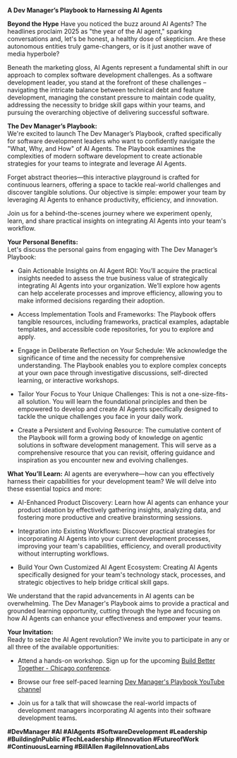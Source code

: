 **A Dev Manager’s Playbook to Harnessing AI Agents**

**Beyond the Hype**
Have you noticed the buzz around AI Agents? The headlines proclaim 2025 as "the year of the AI agent," sparking conversations and, let's be honest, a healthy dose of skepticism. Are these autonomous entities truly game-changers, or is it just another wave of media hyperbole?

Beneath the marketing gloss, AI Agents represent a fundamental shift in our approach to complex software development challenges. As a software development leader, you stand at the forefront of these challenges – navigating the intricate balance between technical debt and feature development, managing the constant pressure to maintain code quality, addressing the necessity to bridge skill gaps within your teams, and pursuing the overarching objective of delivering successful software.

**The Dev Manager’s Playbook:**  
We're excited to launch The Dev Manager’s Playbook, crafted specifically for software development leaders who want to confidently navigate the "What, Why, and How" of AI Agents. The Playbook examines the complexities of modern software development to create actionable strategies for your teams to integrate and leverage AI Agents.

Forget abstract theories—this interactive playground is crafted for continuous learners, offering a space to tackle real-world challenges and discover tangible solutions. Our objective is simple: empower your team by leveraging AI Agents to enhance productivity, efficiency, and innovation.

Join us for a behind-the-scenes journey where we experiment openly, learn, and share practical insights on integrating AI Agents into your team's workflow.

**Your Personal Benefits:**  
Let's discuss the personal gains from engaging with The Dev Manager’s Playbook:

* Gain Actionable Insights on AI Agent ROI: You’ll acquire the practical insights needed to assess the true business value of strategically integrating AI Agents into your organization. We’ll explore how agents can help accelerate processes and improve efficiency, allowing you to make informed decisions regarding their adoption.

* Access Implementation Tools and Frameworks: The Playbook offers tangible resources, including frameworks, practical examples, adaptable templates, and accessible code repositories, for you to explore and apply.

* Engage in Deliberate Reflection on Your Schedule: We acknowledge the significance of time and the necessity for comprehensive understanding. The Playbook enables you to explore complex concepts at your own pace through investigative discussions, self-directed learning, or interactive workshops.

* Tailor Your Focus to Your Unique Challenges: This is not a one-size-fits-all solution. You will learn the foundational principles and then be empowered to develop and create AI Agents specifically designed to tackle the unique challenges you face in your daily work.

* Create a Persistent and Evolving Resource: The cumulative content of the Playbook will form a growing body of knowledge on agentic solutions in software development management. This will serve as a comprehensive resource that you can revisit, offering guidance and inspiration as you encounter new and evolving challenges.

**What You’ll Learn:**
AI agents are everywhere—how can you effectively harness their capabilities for your development team? We will delve into these essential topics and more:

* AI-Enhanced Product Discovery: Learn how AI agents can enhance your product ideation by effectively gathering insights, analyzing data, and fostering more productive and creative brainstorming sessions.

* Integration into Existing Workflows: Discover practical strategies for incorporating AI Agents into your current development processes, improving your team's capabilities, efficiency, and overall productivity without interrupting workflows.

* Build Your Own Customized AI Agent Ecosystem: Creating AI Agents specifically designed for your team's technology stack, processes, and strategic objectives to help bridge critical skill gaps. 

We understand that the rapid advancements in AI agents can be overwhelming. The Dev Manager's Playbook aims to provide a practical and grounded learning opportunity, cutting through the hype and focusing on how AI Agents can enhance your effectiveness and empower your teams. 

**Your Invitation:**  
Ready to seize the AI Agent revolution? We invite you to participate in any or all three of the available opportunities:

* Attend a hands-on workshop. Sign up for the upcoming [Build Better Together \- Chicago conference](https://www.tickettailor.com/events/dojoandco/1566183).

* Browse our free self-paced learning [Dev Manager's Playbook YouTube channel](https://bit.ly/dev_manager_playbook)

* Join us for a talk that will showcase the real-world impacts of development managers incorporating AI agents into their software development teams.

**\#DevManager \#AI \#AIAgents \#SoftwareDevelopment \#Leadership \#BuildingInPublic \#TechLeadership \#Innovation \#FutureofWork \#ContinuousLearning \#BillAllen \#agileInnovationLabs**
